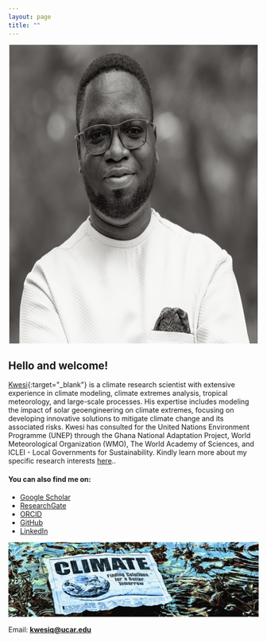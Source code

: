 ```yaml
---
layout: page
title: ""
---
```


<p style="text-align:center;">
  <img src="Profile_greyscale2.jpeg" alt="JK" width="500" height="600" class="center">
</p>

<h2>Hello and welcome!</h2> 

[Kwesi](https://scholar.google.com/citations?user=hoI1ZjkAAAAJ&hl=en){:target="_blank"} is a climate research scientist with extensive experience in climate modeling, climate extremes analysis, tropical meteorology, and large-scale processes. His expertise includes modeling the impact of solar geoengineering on climate extremes, focusing on developing innovative solutions to mitigate climate change and its associated risks. Kwesi has consulted for the United Nations Environment Programme (UNEP) through the Ghana National Adaptation Project, World Meteorological Organization (WMO), The World Academy of Sciences, and ICLEI - Local Governments for Sustainability. Kindly learn more about my specific research interests <a href="https://akumenyi.github.io/research" target="_blank">here</a>..

<h4>You can also find me on:</h4>
<ul>
    <li><a href="https://scholar.google.com/citations?user=hoI1ZjkAAAAJ&hl=en" target="_blank">Google Scholar</a></li>
    <li><a href="https://www.researchgate.net/profile/Kwesi-Quagraine-3" target="_blank">ResearchGate</a></li>
    <li><a href="https://orcid.org/0000-0002-7887-6040" target="_blank">ORCID</a></li>
    <li><a href="https://github.com/Akumenyi" target="_blank">GitHub</a></li>
    <li><a href="https://www.linkedin.com/in/kwesi-a-quagraine-12855153/" target="_blank">LinkedIn</a></li>
</ul>
<p style="text-align:center;">
  <img src="climate_change_flat.jpg" alt="JK2" width="1000" height="150" class="center">
</p>

<p>Email: <a href="mailto:kwesiq@ucar.edu"><strong>kwesiq@ucar.edu</strong></a></p>
